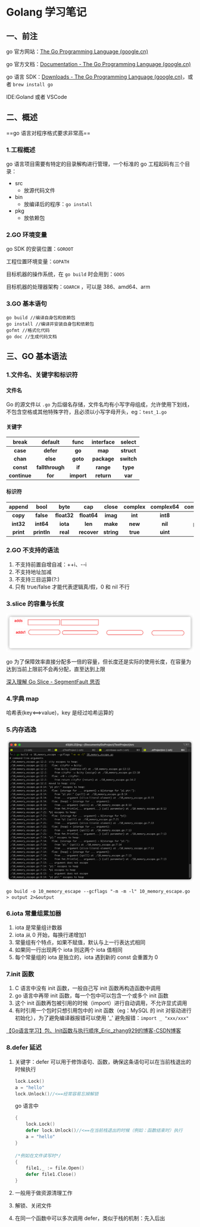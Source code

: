 # Golang 学习笔记

## 一、前注

go 官方网站：[The Go Programming Language (google.cn)](https://golang.google.cn/)

go 官方文档：[Documentation - The Go Programming Language (google.cn)](https://golang.google.cn/doc/)

go 语言 SDK：[Downloads - The Go Programming Language (google.cn)](https://golang.google.cn/dl/)，或者 `brew install go`

IDE:Goland 或者 VSCode

## 二、概述

==go 语言对程序格式要求非常高==

### 1.工程概述

go 语言项目需要有特定的目录解构进行管理，一个标准的 go 工程起码有三个目录：

- src
  - 放源代码文件
- bin
  - 放编译后的程序：`go install`
- pkg
  - 放依赖包

### 2.GO 环境变量

go SDK 的安装位置：`GOROOT`

工程位置环境变量：`GOPATH`

目标机器的操作系统，在 `go build` 时会用到：`GOOS`

目标机器的处理器架构：`GOARCH` ，可以是 386、amd64、arm

### 3.GO 基本语句

```
go build //编译自身包和依赖包
go install //编译并安装自身包和依赖包
gofmt //格式化代码
go doc //生成代码文档
```

## 三、GO 基本语法

### 1.文件名、关键字和标识符

#### 文件名

Go 的源文件以 `.go` 为后缀名存储，文件名均有小写字母组成，允许使用下划线，不包含空格或其他特殊字符，且必须以小写字母开头，eg：`test_1.go`

#### 关键字

|  **break**   |   **default**   |  **func**  | **interface** | **select** |
| :----------: | :-------------: | :--------: | :-----------: | :--------: |
|   **case**   |    **defer**    |   **go**   |    **map**    | **struct** |
|   **chan**   |    **else**     |  **goto**  |  **package**  | **switch** |
|  **const**   | **fallthrough** |   **if**   |   **range**   |  **type**  |
| **continue** |     **for**     | **import** |  **return**   |  **var**   |

#### 标识符

| **append** |  **bool**   |  **byte**   |   **cap**   | **close**  | **complex** | **complex64** | **complex128** | **uint16**  |
| :--------: | :---------: | :---------: | :---------: | :--------: | :---------: | :-----------: | :------------: | :---------: |
|  **copy**  |  **false**  | **float32** | **float64** |  **imag**  |   **int**   |   **int8**    |   **int16**    | **uint32**  |
| **int32**  |  **int64**  |  **iota**   |   **len**   |  **make**  |   **new**   |    **nil**    |   **panic**    | **uint64**  |
| **print**  | **println** |  **real**   | **recover** | **string** |  **true**   |   **uint**    |   **uint8**    | **uintptr** |

### 2.GO 不支持的语法

1. 不支持前置自增自减：++i、--i
2. 不支持地址加减
3. 不支持三目运算(?:)
4. 只有 true/false 才能代表逻辑真/假，0 和 nil 不行

### 3.slice 的容量与长度

![image-20211004114838295](img/image-20211004114838295.png)

go 为了保障效率直接分配多一倍的容量，但长度还是实际的使用长度，在容量为达到当前上限前不会再分配，直至达到上限

[深入理解 Go Slice - SegmentFault 思否](https://segmentfault.com/a/1190000017341615)

### 4.字典 map

哈希表(key<==>value)，key 是经过哈希运算的

### 5.内存逃逸

![image-20211004163228714](img/image-20211004163228714.png)

```shell
go build -o 10_memory_escape --gcflags "-m -m -l" 10_memory_escape.go > output 2>&output
```

### 6.iota 常量组累加器

1. iota 是常量组计数器
2. iota 从 0 开始，每换行递增加1
3. 常量组有个特点，如果不赋值，默认与上一行表达式相同
4. 如果同一行出现两个 iota 则这两个 iota 值相同
5. 每个常量组的 iota 是独立的，iota 遇到新的 const 会重置为 0

### 7.init 函数

1. C 语言中没有 init 函数，一般自己写 init 函数再构造函数中调用
2. go 语言中再带 init 函数，每一个包中可以包含一个或多个 init 函数
3. 这个 init 函数再包被引用的时候（import）进行自动调用，不允许显式调用
4. 有时引用一个包时只想引用包中的 init 函数（eg：MySQL 的 init 对驱动进行初始化），为了避免编译器报错可以使用 '_' 避免报错：`import _ "xxx/xxx"`

[【Go语言学习】包、Init函数与执行顺序_Eric_zhang929的博客-CSDN博客](https://blog.csdn.net/Eric_zhang929/article/details/102550955)

### 8.defer 延迟

1. 关键字：defer 可以用于修饰语句、函数，确保这条语句可以在当前栈退出的时候执行

    ```c
    lock.Lock()
    a = "hello"
    lock.Unlock()//<==经常容易忘掉解锁
    ```

    go 语言中

    ```go
    {
        lock.Lock()
        defer lock.Unlock()//<==在当前栈退出的时候（例如：函数结束时）执行
        a = "hello"
    }
    
    /*例如在文件读写时*/
    {
        file1,_ := file.Open()
        defer file1.Close()
    }
    ```

2. 一般用于做资源清理工作

3. 解锁、关闭文件

4. 在同一个函数中可以多次调用 defer，类似于栈的机制：先入后出
